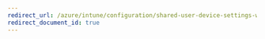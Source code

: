 ```yaml
---
redirect_url: /azure/intune/configuration/shared-user-device-settings-windows
redirect_document_id: true
---
```

